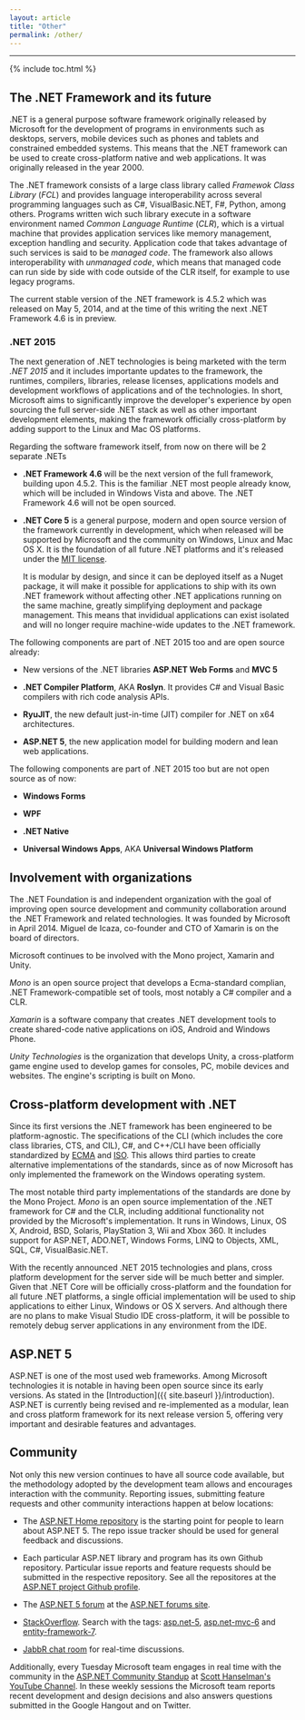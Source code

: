 ```yaml
---
layout: article
title: "Other"
permalink: /other/
---
```


- - -

{% include toc.html %}

## The .NET Framework and its future

.NET is a general purpose software framework originally released by Microsoft
for the development of programs in environments such as desktops, servers,
mobile devices such as phones and tablets and constrained embedded systems.
This means that the .NET framework can be used to create cross-platform native
and web applications. It was originally released in the year 2000.

The .NET framework consists of a large class library called *Framewok Class
Library* (*FCL*) and provides language interoperability across several
programming languages such as C#, VisualBasic.NET, F#, Python, among others.
Programs written wich such library execute in a software environment named
*Common Language Runtime* (*CLR*), which is a virtual machine that provides
application services like memory management, exception handling and security.
Application code that takes advantage of such services is said to be *managed
code*. The framework also allows interoperability with *unmanaged code*, which
means that managed code can run side by side with code outside of the CLR
itself, for example to use legacy programs.

The current stable version of the .NET framework is 4.5.2 which was released on
May 5, 2014, and at the time of this writing the next .NET Framework 4.6 is in
preview.

### .NET 2015

The next generation of .NET technologies is being marketed with the term *.NET
2015* and it includes importante updates to the framework, the runtimes,
compilers, libraries, release licenses, applications models and development
workflows of applications and of the technologies. In short, Microsoft aims to
significantly improve the developer's experience by open sourcing the full
server-side .NET stack as well as other important development elements, making
the framework officially cross-platform by adding support to the Linux and Mac
OS platforms.

Regarding the software framework itself, from now on there will be 2 separate
.NETs

* **.NET Framework 4.6** will be the next version of the full framework,
  building upon 4.5.2. This is the familiar .NET most people already know,
  which will be included in Windows Vista and above. The .NET Framework 4.6
  will not be open sourced.

* **.NET Core 5** is a general purpose, modern and open source version of the
  framework currently in development, which when released will be supported by
  Microsoft and the community on Windows, Linux and Mac OS X. It is the
  foundation of all future .NET platforms and it's released under the [MIT
  license](https://github.com/dotnet/coreclr/blob/master/LICENSE.TXT).

  It is modular by design, and since it can be deployed itself as a Nuget
  package, it will make it possible for applications to ship with its own .NET
  framework without affecting other .NET applications running on the same
  machine, greatly simplifying deployment and package management. This means
  that invididual applications can exist isolated and will no longer require
  machine-wide updates to the .NET framework.

The following components are part of .NET 2015 too and are open source already:

* New versions of the .NET libraries **ASP.NET Web Forms** and **MVC 5**

* **.NET Compiler Platform**, AKA **Roslyn**. It provides C# and Visual Basic
  compilers with rich code analysis APIs.

* **RyuJIT**, the new default just-in-time (JIT) compiler for .NET on x64
  architectures.

* **ASP.NET 5**, the new application model for building modern and lean web
  applications.

The following components are part of .NET 2015 too but are not open source as
of now:

* **Windows Forms**

* **WPF**

* **.NET Native**

* **Universal Windows Apps**, AKA **Universal Windows Platform**

## Involvement with organizations

The .NET Foundation is and independent organization with the goal of improving
open source development and community collaboration around the .NET Framework
and related technologies. It was founded by Microsoft in April 2014. Miguel de
Icaza, co-founder and CTO of Xamarin is on the board of directors.

Microsoft continues to be involved with the Mono project, Xamarin and Unity.

*Mono* is an open source project that develops a Ecma-standard complian, .NET
Framework-compatible set of tools, most notably a C# compiler and a CLR.

*Xamarin* is a software company that creates .NET development tools to create
shared-code native applications on iOS, Android and Windows Phone.

*Unity Technologies* is the organization that develops Unity, a cross-platform
game engine used to develop games for consoles, PC, mobile devices and
websites. The engine's scripting is built on Mono.

## Cross-platform development with .NET

Since its first versions the .NET framework has been engineered to be
platform-agnostic. The specifications of the CLI (which includes the core class
libraries, CTS, and CIL), C#, and C++/CLI have been officially standardized by
[ECMA](http://www.ecma-international.org) and [ISO](http://www.iso.org). This
allows third parties to create alternative implementations of the standards,
since as of now Microsoft has only implemented the framework on the Windows
operating system.

The most notable third party implementations of the standards are done by the
Mono Project. *Mono* is an open source implementation of the .NET framework for
C# and the CLR, including additional functionality not provided by the
Microsoft's implementation. It runs in Windows, Linux, OS X, Android, BSD,
Solaris, PlayStation 3, Wii and Xbox 360. It includes support for ASP.NET,
ADO.NET, Windows Forms, LINQ to Objects, XML, SQL, C#, VisualBasic.NET.

With the recently announced .NET 2015 technologies and plans, cross platform
development for the server side will be much better and simpler. Given that
.NET Core will be officially cross-platform and the foundation for all future
.NET platforms, a single official implementation will be used to ship
applications to either Linux, Windows or OS X servers. And although there are
no plans to make Visual Studio IDE cross-platform, it will be possible to
remotely debug server applications in any environment from the IDE.

## ASP.NET 5

ASP.NET is one of the most used web frameworks. Among Microsoft technologies it
is notable in having been open source since its early versions. As stated in
the [Introduction]({{ site.baseurl }}/introduction). ASP.NET is currently being
revised and re-implemented as a modular, lean and cross platform framework for
its next release version 5, offering very important and desirable features and
advantages.

## Community

Not only this new version continues to have all source code available, but the
methodology adopted by the development team allows and encourages interaction
with the community. Reporting issues, submitting feature requests and other
community interactions happen at below locations:

* The [ASP.NET Home repository](https://github.com/aspnet/Home) is the starting
  point for people to learn about ASP.NET 5. The repo issue tracker should be
  used for general feedback and discussions.

* Each particular ASP.NET library and program has its own Github repository.
  Particular issue reports and feature requests should be submitted in the
  respective repository. See all the repositores at the [ASP.NET project Github
  profile](https://github.com/aspnet/).

* The [ASP.NET 5 forum](http://forums.asp.net/1255.aspx/1?ASP+NET+vNext) at the
  [ASP.NET forums site](http://forums.asp.net/).

* [StackOverflow][]. Search with the tags: [asp.net-5][], [asp.net-mvc-6][] and
  [entity-framework-7][].

* [JabbR chat room][] for real-time discussions.

[StackOverflow]: http://stackoverflow.com
[asp.net-5]: http://stackoverflow.com/questions/tagged/asp.net-5
[asp.net-mvc-6]: http://stackoverflow.com/questions/tagged/asp.net-mvc-6
[entity-framework-7]: http://stackoverflow.com/questions/tagged/entity-framework-7
[JabbR chat room]: https://jabbr.net/#/rooms/aspnetvnext

Additionally, every Tuesday Microsoft team engages in real time with the
community in the [ASP.NET Community Standup][] at [Scott Hanselman's YouTube
Channel](https://www.youtube.com/user/shanselman). In these weekly sessions the
Microsoft team reports recent development and design decisions and also answers
questions submitted in the Google Hangout and on Twitter.

[ASP.NET Community Standup]: https://www.youtube.com/playlist?list=PL0M0zPgJ3HSftTAAHttA3JQU4vOjXFquF

